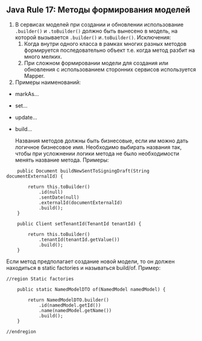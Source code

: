 ## Java Rule 17: Методы формирования моделей

1. В сервисах моделей при создании и обновлении использование `.builder()` и `.toBuilder()` должно быть вынесено в модель, на которой вызывается `.builder()` и`.toBuilder()`.
   Исключения:
   1. Когда внутри одного класса в рамках многих разных методов формируется последовательно объект
      т.е. когда метод разбит на много мелких. 
   2. При сложном формировании модели для создания или обновления с использованием сторонних сервисов используется Mapper.
2. Примеры наименований:
- markAs...
- set...
- update...
- build...


  Названия методов должны быть бизнесовые, если им можно дать логичное бизнесовое имя. Необходимо выбирать названия так,
  чтобы при усложнении логики метода не было необходимости менять название метода.
Примеры:
```
    public Document buildNewSentToSigningDraft(String documentExternalId) {

        return this.toBuilder()
            .id(null)
            .sentDate(null)
            .externalId(documentExternalId)
            .build();
    }
```
````
    public Client setTenantId(TenantId tenantId) {

        return this.toBuilder()
            .tenantId(tenantId.getValue())
            .build();
    }
````
Если метод предполагает создание новой модели, то он должен находиться в static factories и называться build/of.
Пример:
````
//region Static factories

    public static NamedModelDTO of(NamedModel namedModel) {

        return NamedModelDTO.builder()
            .id(namedModel.getId())
            .name(namedModel.getName())
            .build();
    }

//endregion
````
